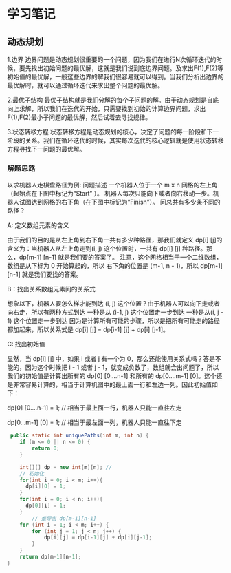 # 学习笔记

## 动态规划

1.边界
边界问题是动态规划很重要的一个问题，因为我们在进行N次循环迭代的时候，要先找出初始问题的最优解，这就是我们说到底边界问题。及求出F(1),F(2)等初始值的最优解，一般这些边界的解我们很容易就可以得到。当我们分析出边界的最优解时，就可以通过循环迭代来求出整个问题的最优解。

2.最优子结构
最优子结构就是我们分解的每个子问题的解。由于动态规划是自底向上求解，所以我们在迭代的开始，只需要找到初始的计算边界问题，求出F(1),F(2)最小子问题的最优解，然后试着去寻找规律。

3.状态转移方程
状态转移方程是动态规划的核心，决定了问题的每一阶段和下一阶段的关系。我们在循环迭代的时候，其实每次迭代的核心逻辑就是使用状态转移方程寻找下一问题的最优解。


### 解题思路
以求机器人走棋盘路径为例:
问题描述
一个机器人位于一个 m x n 网格的左上角 （起始点在下图中标记为“Start” ）。
机器人每次只能向下或者向右移动一步。机器人试图达到网格的右下角（在下图中标记为“Finish”）。
问总共有多少条不同的路径？</br>

A: 定义数组元素的含义

由于我们的目的是从左上角到右下角一共有多少种路径，那我们就定义 dp[i] [j]的含义为：当机器人从左上角走到(i, j) 这个位置时，一共有 dp[i] [j] 种路径。那么，dp[m-1] [n-1] 就是我们要的答案了。
注意，这个网格相当于一个二维数组，数组是从下标为 0 开始算起的，所以 右下角的位置是 (m-1, n - 1)，所以 dp[m-1] [n-1] 就是我们要找的答案。

B：找出关系数组元素间的关系式

想象以下，机器人要怎么样才能到达 (i, j) 这个位置？由于机器人可以向下走或者向右走，所以有两种方式到达
一种是从 (i-1, j) 这个位置走一步到达
一种是从(i, j - 1) 这个位置走一步到达
因为是计算所有可能的步骤，所以是把所有可能走的路径都加起来，所以关系式是 dp[i] [j] = dp[i-1] [j] + dp[i] [j-1]。

C: 找出初始值

显然，当 dp[i] [j] 中，如果 i 或者 j 有一个为 0，那么还能使用关系式吗？答是不能的，因为这个时候把 i - 1 或者 j - 1，就变成负数了，数组就会出问题了，所以我们的初始值是计算出所有的 dp[0] [0….n-1] 和所有的 dp[0….m-1] [0]。这个还是非常容易计算的，相当于计算机图中的最上面一行和左边一列。因此初始值如下：

dp[0] [0….n-1] = 1; // 相当于最上面一行，机器人只能一直往左走

dp[0…m-1] [0] = 1; // 相当于最左面一列，机器人只能一直往下走
```java
 public static int uniquePaths(int m, int n) {
    if (m <= 0 || n <= 0) {
        return 0;
    }

    int[][] dp = new int[m][n]; // 
    // 初始化
    for(int i = 0; i < m; i++){
      dp[i][0] = 1;
    }
    for(int i = 0; i < n; i++){
      dp[0][i] = 1;
    }
        // 推导出 dp[m-1][n-1]
    for (int i = 1; i < m; i++) {
        for (int j = 1; j < n; j++) {
            dp[i][j] = dp[i-1][j] + dp[i][j-1];
        }
    }
    return dp[m-1][n-1];
}
```
